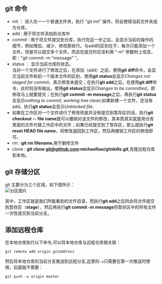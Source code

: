 ## git 命令
* init ： 进入任一一个普通文件夹，执行 “git init” 操作，将会使得当前文件夹成为仓库。
* add : 用于将文件添加到仓库中
* commit : 用于将文件提交到仓库，执行完这一步之后，会显示当前的操作的细节，例如增加、减少、修改那些行。与add的区别在于，每次只能添加一个文件，但是可以提交多个文件。而且在提交时应该利用 “-m” 参数附上信息，即：“git commit -m "message" ”。
* status ： 显示当前仓库的状态。<br>
当对一个文件进行了修改之后，在添加（add）之前，使用**git diff**命令，会显示当前文件和前一个版本文件的区别，使用**git status**会显示*Changes not staged for commit*，表示修改未提交；在执行**git add**之后，在使用**git diff**命令，此时则没有输出，使用**git status**会显示*Changes to be committed*，即修改马上就要提交；在执行**git commit -m message**之后，再执行**git status**会显示*nothing to commit, working tree clean*;如果新建一个文件，还没有add，执行**git status**会显示*Untracked file*.
* 如果在工作区对一个文件进行了修改但是并没有提交到暂存区的话，执行**git checkout -- file name**就可以撤销对该文件的修改，其本质其实就是用仓库里面的文件代替工作区中的文件；如果已经提交到了暂存区，那么就执行**git reset HEAD file name**，将修改退回到工作区，然后再撤销工作区的修改即可。
* rm : **git rm filename**,用于删除文件
* clone : **git clone git@github.com:michaelliao/gitskills.git**,克隆远程仓库到本地。
## git 存储分区
git 主要分为三个区域，如下图所示：<br>
![分区图片](https://github.com/HappyCodingJoe/GitSkills/blob/master/GitPartition.png)

其中，工作区就是我们所能看到的文件目录，而执行**git add**之后则会将文件提交到暂存区（**stage**），然后再执行**git commit -m message**将暂存区中的所有文件一次性提交到当前分支。
## 添加远程仓库
在本地仓库执行以下命令,可以将本地仓库与远程仓库相关联：
```
git remote add origin gitaddress
```
然后将本地仓库的当前分支推送到远程分支,这里的`-u`只需要在第一次推送时使用，后面就不需要：
```
git push -u origin master
```
